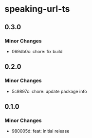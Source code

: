 # speaking-url-ts

## 0.3.0

### Minor Changes

- 069db0c: chore: fix build

## 0.2.0

### Minor Changes

- 5c9897c: chore: update package info

## 0.1.0

### Minor Changes

- 980005d: feat: initial release
